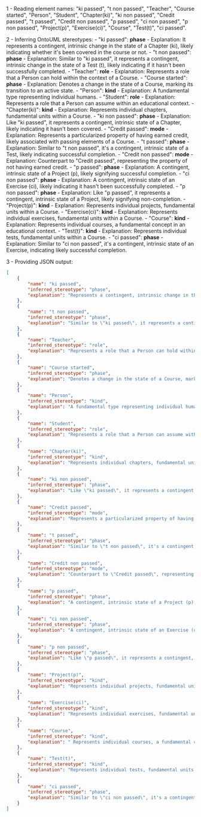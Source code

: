 1 - Reading element names: "ki passed", "t non passed", "Teacher", "Course started", "Person", "Student", "Chapter(ki)", "ki non passed", "Credit passed", "t passed", "Credit non passed", "p passed", "ci non passed", "p non passed", "Project(p)", "Exercise(ci)", "Course", "Test(t)", "ci passed". 

2 - Inferring OntoUML stereotypes:
    - "ki passed": **phase**
        - Explanation: It represents a contingent, intrinsic change in the state of a Chapter (ki), likely indicating whether it's been covered in the course or not.
    - "t non passed": **phase**
        - Explanation:  Similar to "ki passed", it represents a contingent, intrinsic change in the state of a Test (t), likely indicating if it hasn't been successfully completed.
    - "Teacher": **role** 
        - Explanation: Represents a role that a Person can hold within the context of a Course.
    - "Course started": **phase**
        - Explanation: Denotes a change in the state of a Course, marking its transition to an active state. 
    - "Person": **kind**
        - Explanation: A fundamental type representing individual humans.
    - "Student": **role**
        - Explanation: Represents a role that a Person can assume within an educational context.
    - "Chapter(ki)": **kind** 
        - Explanation: Represents individual chapters, fundamental units within a Course.
    - "ki non passed": **phase**
        - Explanation: Like "ki passed", it represents a contingent, intrinsic state of a Chapter, likely indicating it hasn't been covered.
    - "Credit passed": **mode**
        - Explanation: Represents a particularized property of having earned credit, likely associated with passing elements of a Course. 
    - "t passed": **phase**
        - Explanation: Similar to "t non passed", it's a contingent, intrinsic state of a Test, likely indicating successful completion.
    - "Credit non passed": **mode**
        - Explanation: Counterpart to "Credit passed", representing the property of not having earned credit.
    - "p passed": **phase**
        - Explanation: A contingent, intrinsic state of a Project (p), likely signifying successful completion.
    - "ci non passed": **phase**
        - Explanation: A contingent, intrinsic state of an Exercise (ci), likely indicating it hasn't been successfully completed. 
    - "p non passed": **phase** 
        - Explanation: Like "p passed", it represents a contingent, intrinsic state of a Project, likely signifying non-completion.
    - "Project(p)": **kind**
        - Explanation: Represents individual projects, fundamental units within a Course.
    - "Exercise(ci)": **kind** 
        - Explanation: Represents individual exercises, fundamental units within a Course.
    - "Course": **kind** 
        - Explanation:  Represents individual courses, a fundamental concept in an educational context.
    - "Test(t)": **kind**
        - Explanation: Represents individual tests, fundamental units within a Course.
    - "ci passed": **phase**
        - Explanation: Similar to "ci non passed", it's a contingent, intrinsic state of an Exercise, indicating likely successful completion.

3 - Providing JSON output:
```json
[
    {
        "name": "ki passed",
        "inferred_stereotype": "phase",
        "explanation": "Represents a contingent, intrinsic change in the state of a Chapter (ki), likely indicating whether it's been covered in the course or not."
    },
    {
        "name": "t non passed",
        "inferred_stereotype": "phase",
        "explanation": "Similar to \"ki passed\", it represents a contingent, intrinsic change in the state of a Test (t), likely indicating if it hasn't been successfully completed."
    },
    {
        "name": "Teacher",
        "inferred_stereotype": "role",
        "explanation": "Represents a role that a Person can hold within the context of a Course."
    },
    {
        "name": "Course started",
        "inferred_stereotype": "phase",
        "explanation": "Denotes a change in the state of a Course, marking its transition to an active state."
    },
    {
        "name": "Person",
        "inferred_stereotype": "kind",
        "explanation": "A fundamental type representing individual humans."
    },
    {
        "name": "Student",
        "inferred_stereotype": "role",
        "explanation": "Represents a role that a Person can assume within an educational context."
    },
    {
        "name": "Chapter(ki)",
        "inferred_stereotype": "kind",
        "explanation": "Represents individual chapters, fundamental units within a Course."
    },
    {
        "name": "ki non passed",
        "inferred_stereotype": "phase",
        "explanation": "Like \"ki passed\", it represents a contingent, intrinsic state of a Chapter, likely indicating it hasn't been covered."
    },
    {
        "name": "Credit passed",
        "inferred_stereotype": "mode",
        "explanation": "Represents a particularized property of having earned credit, likely associated with passing elements of a Course."
    },
    {
        "name": "t passed",
        "inferred_stereotype": "phase",
        "explanation": "Similar to \"t non passed\", it's a contingent, intrinsic state of a Test, likely indicating successful completion."
    },
    {
        "name": "Credit non passed",
        "inferred_stereotype": "mode",
        "explanation": "Counterpart to \"Credit passed\", representing the property of not having earned credit."
    },
    {
        "name": "p passed",
        "inferred_stereotype": "phase",
        "explanation": "A contingent, intrinsic state of a Project (p), likely signifying successful completion."
    },
    {
        "name": "ci non passed",
        "inferred_stereotype": "phase",
        "explanation": "A contingent, intrinsic state of an Exercise (ci), likely indicating it hasn't been successfully completed."
    },
    {
        "name": "p non passed",
        "inferred_stereotype": "phase",
        "explanation": "Like \"p passed\", it represents a contingent, intrinsic state of a Project, likely signifying non-completion."
    },
    {
        "name": "Project(p)",
        "inferred_stereotype": "kind",
        "explanation": "Represents individual projects, fundamental units within a Course."
    },
    {
        "name": "Exercise(ci)",
        "inferred_stereotype": "kind",
        "explanation": "Represents individual exercises, fundamental units within a Course."
    },
    {
        "name": "Course",
        "inferred_stereotype": "kind",
        "explanation": " Represents individual courses, a fundamental concept in an educational context."
    },
    {
        "name": "Test(t)",
        "inferred_stereotype": "kind",
        "explanation": "Represents individual tests, fundamental units within a Course."
    },
    {
        "name": "ci passed",
        "inferred_stereotype": "phase",
        "explanation": "Similar to \"ci non passed\", it's a contingent, intrinsic state of an Exercise, indicating likely successful completion."
    }
]
```